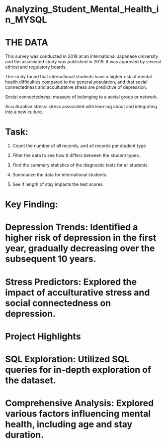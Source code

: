 # Analyzing_Student_Mental_Health_in_MYSQL

# THE DATA

This survey was conducted in 2018 at an international Japanese university and the associated study was published in 2019. It was approved by several ethical and regulatory boards.

The study found that international students have a higher risk of mental health difficulties compared to the general population, and that social connectedness and acculturative stress are predictive of depression.

Social connectedness: measure of belonging to a social group or network.

Acculturative stress: stress associated with learning about and integrating into a new culture.

# Task:

1. Count the number of all records, and all records per student type

2. Filter the data to see how it differs between the student types.

3. Find the summary statistics of the diagnostic tests for all students.

4. Summarize the data for international students.

5. See if length of stay impacts the test scores.

# Key Finding:

# Depression Trends: Identified a higher risk of depression in the first year, gradually decreasing over the subsequent 10 years.

# Stress Predictors: Explored the impact of acculturative stress and social connectedness on depression.

# Project Highlights

# SQL Exploration: Utilized SQL queries for in-depth exploration of the dataset.

# Comprehensive Analysis: Explored various factors influencing mental health, including age and stay duration.
